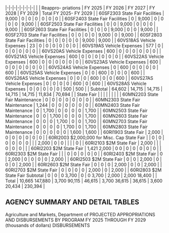 |-|-|-|-|-|-|-|-|
| | Reappro-  priations | FY 2025 | FY 2026 | FY 2027 | FY 2028 | FY 2029 | Total FY 2025- FY 2029 |
| 60SF2303 State Fair Facilities | 9,000 | 0 | 0 | 0 | 0 | 0 | 0 |
| 60SF2403 State Fair Facilities | 0 | 9,000 | 0 | 0 | 0 | 0 | 9,000 |
| 60SF2503 State Fair Facilities | 0 | 0 | 9,000 | 0 | 0 | 0 | 9,000 |
| 60SF2603 State Fair Facilities | 0 | 0 | 0 | 9,000 | 0 | 0 | 9,000 |
| 60SF2703 State Fair Facilities | 0 | 0 | 0 | 0 | 9,000 | 0 | 9,000 |
| 60SF2803 State Fair Facilities | 0 | 0 | 0 | 0 | 0 | 9,000 | 9,000 |
| 60VS18AS Vehicle Expenses | 23 | 0 | 0 | 0 | 0 | 0 | 0 |
| 60VS19AS Vehicle Expenses | 577 | 0 | 0 | 0 | 0 | 0 | 0 |
| 60VS20AS Vehicle Expenses | 600 | 0 | 0 | 0 | 0 | 0 | 0 |
| 60VS21AS Vehicle Expenses | 600 | 0 | 0 | 0 | 0 | 0 | 0 |
| 60VS22AS Vehicle Expenses | 600 | 0 | 0 | 0 | 0 | 0 | 0 |
| 60VS23AS Vehicle Expenses | 600 | 0 | 0 | 0 | 0 | 0 | 0 |
| 60VS24AS Vehicle Expenses | 0 | 600 | 0 | 0 | 0 | 0 | 600 |
| 60VS25AS Vehicle Expenses | 0 | 0 | 600 | 0 | 0 | 0 | 600 |
| 60VS26AS Vehicle Expenses | 0 | 0 | 0 | 600 | 0 | 0 | 600 |
| 60VS27AS Vehicle Expenses | 0 | 0 | 0 | 0 | 600 | 0 | 600 |
| 60VS28AS Vehicle Expenses | 0 | 0 | 0 | 0 | 0 | 500 | 500 |
| Subtotal | 64,602 | 14,715 | 14,715 | 14,715 | 14,715 | 11,834 | 70,694 |
| State Fair | | | | | | | |
| 60MN2203 State Fair Maintenance | 0 | 0 | 0 | 0 | 0 | 0 | 0 |
| 60MN2303 State Fair Maintenance | 1,244 | 0 | 0 | 0 | 0 | 0 | 0 |
| 60MN2403 State Fair Maintenance | 0 | 1,700 | 0 | 0 | 0 | 0 | 1,700 |
| 60MN2503 State Fair Maintenance | 0 | 0 | 1,700 | 0 | 0 | 0 | 1,700 |
| 60MN2603 State Fair Maintenance | 0 | 0 | 0 | 1,700 | 0 | 0 | 1,700 |
| 60MN2703 State Fair Maintenance | 0 | 0 | 0 | 0 | 1,700 | 0 | 1,700 |
| 60MN2803 State Fair Maintenance | 0 | 0 | 0 | 0 | 0 | 1,600 | 1,600 |
| 60RI1903 State Fair | 2,000 | 0 | 0 | 0 | 0 | 0 | 0 |
| 60RI2003 $2,000,000 for Misc. Cap State Fair | | 0 | 0 | 0 | 0 | 0 | 0 |
| | 2,000 | 0 | 0 | | | | 0 |
| 60RI2103 $2M State Fair | 2,000 | | | 0 | 0 | 0 | |
| 60RI2203 $2M State Fair | 1,421  2,000 | 0  0 | 0 | 0 | 0 | 0 | 0 |
| 60RI2303 $2M State Fair | | | 0 | 0 | 0 | 0 | 0 |
| 60RI2403 $2M State Fair | 0 | 2,000 | 0 | 0 | 0 | 0 | 2,000 |
| 60RI2503 $2M State Fair | 0 | 0 | 2,000 | 0 | 0 | 0 | 2,000 |
| 60RI2603 $2M State Fair | 0 | 0 | 0 | 2,000 | 0 | 0 | 2,000 |
| 60RI2703 $2M State Fair | 0 | 0 | 0 | 0 | 2,000 | 0 | 2,000 |
| 60RI2803 $2M State Fair Subtotal | 0 | 0 | 0  3,700 | 0 | 0  3,700 | 2,000 | 2,000  18,400 |
| Total | 10,665  147,880 | 3,700  90,115 | 46,615 | 3,700  36,615 | 36,615 | 3,600  20,434 | 230,394 |

## **AGENCY SUMMARY AND DETAIL TABLES**

Agriculture and Markets, Department of PROJECTED APPROPRIATIONS AND DISBURSEMENTS BY PROGRAM FY 2025 THROUGH FY 2029 (thousands of dollars) DISBURSEMENTS